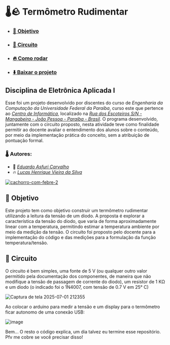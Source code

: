 # :thermometer::rock: Termômetro Rudimentar

- ### [:dart: Objetivo](#dart-objetivo-1)
- ### [:ice_cube: Circuito](#ice_cube-circuito-1)
- ### [:fire: Como rodar](#fire-como-rodar-1)
- ### [:arrow_down: Baixar o projeto](https://github.com/hvslucas/termometro/archive/refs/heads/main.zip)

## Disciplina de Eletrônica Aplicada I

Esse foi um projeto desenvolvido por discentes do curso de *Engenharia da Computação da Universidade Federal da Paraíba*, curso este que pertence ao *[Centro de Informática](http://ci.ufpb.br/)*, localizado na *[Rua dos Escoteiros S/N - Mangabeira - João Pessoa - Paraíba - Brasil](https://g.co/kgs/xobLzCE)*. O programa desenvolvido, juntamente com o circuito proposto, nesta atividade teve como finalidade permitir ao docente avaliar o entendimento dos alunos sobre o conteúdo, por meio da implementação prática do conceito, sem a atribuição de pontuação formal.

### :thermometer: Autores:

-  :ice_cube:  *[Eduardo Asfuri Carvalho](https://github.com/Asfuri)*
-  :fire:  *[Lucas Henrique Vieira da Silva](https://github.com/hvslucas)*

[![cachorro-com-febre-_2_](https://github.com/user-attachments/assets/90730a3e-68d8-423f-a419-95b36df38b5d)](#thermometerrock-termômetro-rudimentar)

## :dart: Objetivo

Este projeto tem como objetivo construir um termômetro rudimentar utilizando a leitura da tensão de um diodo. A proposta é explorar a característica da tensão do diodo, que varia de forma aproximadamente linear com a temperatura, permitindo estimar a temperatura ambiente por meio da medição da tensão. O circuito foi proposto pelo docente para a implementação do código e das medições para a formulação da função temperatura/tensão.

## :ice_cube: Circuito

O circuito é bem simples, uma fonte de 5 V (ou qualquer outro valor permitido pela documentação dos componentes, de maneira que não modifique a tensão de passagem de corrente do diodo), um resistor de 1 KΩ e um diodo (o indicado foi o 1N4007, com tensão de 0.7 V em 25° C)

![Captura de tela 2025-07-01 212355](https://github.com/user-attachments/assets/465bfb04-5efd-4c8e-bb27-1bad10451208)

Ao colocar o arduino para medir a tensão e um display para o termômetro ficar autonomo de uma conexão USB:

![image](https://github.com/user-attachments/assets/c3b265f5-f05f-4036-b20a-637d4db7b42e)

Bem... O resto o código explica, um dia talvez eu termine esse repositório. Pfv me cobre se você precisar disso!


